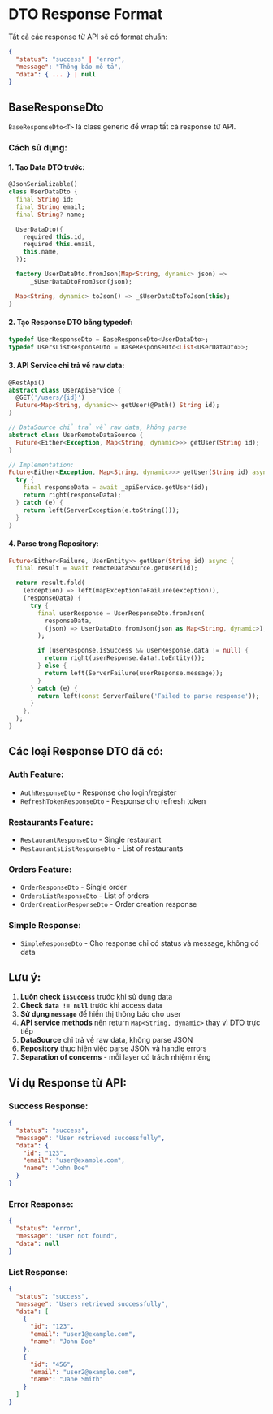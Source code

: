 # DTO Response Format

Tất cả các response từ API sẽ có format chuẩn:

```json
{
  "status": "success" | "error",
  "message": "Thông báo mô tả",
  "data": { ... } | null
}
```

## BaseResponseDto

`BaseResponseDto<T>` là class generic để wrap tất cả response từ API.

### Cách sử dụng:

#### 1. Tạo Data DTO trước:

```dart
@JsonSerializable()
class UserDataDto {
  final String id;
  final String email;
  final String? name;

  UserDataDto({
    required this.id,
    required this.email,
    this.name,
  });

  factory UserDataDto.fromJson(Map<String, dynamic> json) =>
      _$UserDataDtoFromJson(json);

  Map<String, dynamic> toJson() => _$UserDataDtoToJson(this);
}
```

#### 2. Tạo Response DTO bằng typedef:

```dart
typedef UserResponseDto = BaseResponseDto<UserDataDto>;
typedef UsersListResponseDto = BaseResponseDto<List<UserDataDto>>;
```

#### 3. API Service chỉ trả về raw data:

```dart
@RestApi()
abstract class UserApiService {
  @GET('/users/{id}')
  Future<Map<String, dynamic>> getUser(@Path() String id);
}

// DataSource chỉ trả về raw data, không parse
abstract class UserRemoteDataSource {
  Future<Either<Exception, Map<String, dynamic>>> getUser(String id);
}

// Implementation:
Future<Either<Exception, Map<String, dynamic>>> getUser(String id) async {
  try {
    final responseData = await _apiService.getUser(id);
    return right(responseData);
  } catch (e) {
    return left(ServerException(e.toString()));
  }
}
```

#### 4. Parse trong Repository:

```dart
Future<Either<Failure, UserEntity>> getUser(String id) async {
  final result = await remoteDataSource.getUser(id);

  return result.fold(
    (exception) => left(mapExceptionToFailure(exception)),
    (responseData) {
      try {
        final userResponse = UserResponseDto.fromJson(
          responseData,
          (json) => UserDataDto.fromJson(json as Map<String, dynamic>),
        );

        if (userResponse.isSuccess && userResponse.data != null) {
          return right(userResponse.data!.toEntity());
        } else {
          return left(ServerFailure(userResponse.message));
        }
      } catch (e) {
        return left(const ServerFailure('Failed to parse response'));
      }
    },
  );
}
```

## Các loại Response DTO đã có:

### Auth Feature:
- `AuthResponseDto` - Response cho login/register
- `RefreshTokenResponseDto` - Response cho refresh token

### Restaurants Feature:
- `RestaurantResponseDto` - Single restaurant
- `RestaurantsListResponseDto` - List of restaurants

### Orders Feature:
- `OrderResponseDto` - Single order
- `OrdersListResponseDto` - List of orders
- `OrderCreationResponseDto` - Order creation response

### Simple Response:
- `SimpleResponseDto` - Cho response chỉ có status và message, không có data

## Lưu ý:

1. **Luôn check `isSuccess`** trước khi sử dụng data
2. **Check `data != null`** trước khi access data
3. **Sử dụng `message`** để hiển thị thông báo cho user
4. **API service methods** nên return `Map<String, dynamic>` thay vì DTO trực tiếp
5. **DataSource** chỉ trả về raw data, không parse JSON
6. **Repository** thực hiện việc parse JSON và handle errors
7. **Separation of concerns** - mỗi layer có trách nhiệm riêng

## Ví dụ Response từ API:

### Success Response:
```json
{
  "status": "success",
  "message": "User retrieved successfully",
  "data": {
    "id": "123",
    "email": "user@example.com",
    "name": "John Doe"
  }
}
```

### Error Response:
```json
{
  "status": "error",
  "message": "User not found",
  "data": null
}
```

### List Response:
```json
{
  "status": "success",
  "message": "Users retrieved successfully",
  "data": [
    {
      "id": "123",
      "email": "user1@example.com",
      "name": "John Doe"
    },
    {
      "id": "456",
      "email": "user2@example.com",
      "name": "Jane Smith"
    }
  ]
}
```
